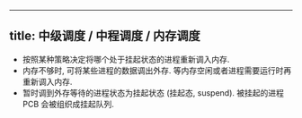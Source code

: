 
---
title: 中级调度 / 中程调度 / 内存调度
---

- 按照某种策略决定将哪个处于挂起状态的进程重新调入内存.
- 内存不够时, 可将某些进程的数据调出外存. 等内存空闲或者进程需要运行时再重新调入内存.
- 暂时调到外存等待的进程状态为挂起状态 (挂起态, suspend). 被挂起的进程 PCB 会被组织成挂起队列. 
